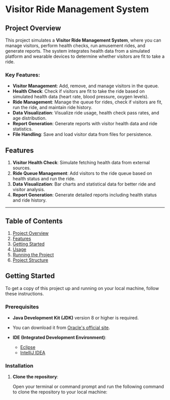 # Visitor Ride Management System

## Project Overview

This project simulates a **Visitor Ride Management System**, where you can manage visitors, perform health checks, run amusement rides, and generate reports. The system integrates health data from a simulated platform and wearable devices to determine whether visitors are fit to take a ride.

### Key Features:
- **Visitor Management**: Add, remove, and manage visitors in the queue.
- **Health Check**: Check if visitors are fit to take the ride based on simulated health data (heart rate, blood pressure, oxygen levels).
- **Ride Management**: Manage the queue for rides, check if visitors are fit, run the ride, and maintain ride history.
- **Data Visualization**: Visualize ride usage, health check pass rates, and age distribution.
- **Report Generation**: Generate reports with visitor health data and ride statistics.
- **File Handling**: Save and load visitor data from files for persistence.

## Features

1. **Visitor Health Check**: Simulate fetching health data from external sources.
2. **Ride Queue Management**: Add visitors to the ride queue based on health status and run the ride.
3. **Data Visualization**: Bar charts and statistical data for better ride and visitor analysis.
4. **Report Generation**: Generate detailed reports including health status and ride history.

---

## Table of Contents

1. [Project Overview](#project-overview)
2. [Features](#features)
3. [Getting Started](#getting-started)
4. [Usage](#usage)
5. [Running the Project](#running-the-project)
6. [Project Structure](#project-structure)



## Getting Started

To get a copy of this project up and running on your local machine, follow these instructions.

### Prerequisites

- **Java Development Kit (JDK)** version 8 or higher is required.
- You can download it from [Oracle's official site](https://www.oracle.com/java/technologies/javase-jdk11-downloads.html).

- **IDE (Integrated Development Environment)**:
  - [Eclipse](https://www.eclipse.org/downloads/)
  - [IntelliJ IDEA](https://www.jetbrains.com/idea/)

### Installation

1. **Clone the repository**:

   Open your terminal or command prompt and run the following command to clone the repository to your local machine:
   
  
